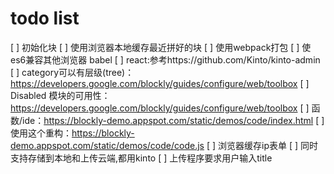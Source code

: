 # todo list

[ ] 初始化块
[ ] 使用浏览器本地缓存最近拼好的块
[ ] 使用webpack打包
[ ] 使es6兼容其他浏览器 babel
[ ] react:参考https://github.com/Kinto/kinto-admin
[ ] category可以有层级(tree)：https://developers.google.com/blockly/guides/configure/web/toolbox
[ ] Disabled 模块的可用性：https://developers.google.com/blockly/guides/configure/web/toolbox
[ ] 函数/ide：https://blockly-demo.appspot.com/static/demos/code/index.html
[ ] 使用这个重构：https://blockly-demo.appspot.com/static/demos/code/code.js
[ ] 浏览器缓存ip表单
[ ] 同时支持存储到本地和上传云端,都用kinto
[ ] 上传程序要求用户输入title
